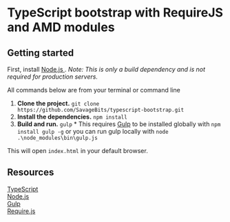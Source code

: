 # TypeScript bootstrap with RequireJS and AMD modules

## Getting started

First, install [Node.js ](https://nodejs.org/en/download/). *Note: This is only a build dependency and is not required for production servers.*

All commands below are from your terminal or command line

  1. **Clone the project.** `git clone https://github.com/SavageBits/typescript-bootstrap.git`
  1. **Install the dependencies.** `npm install`
  1. **Build and run.** `gulp` 
    * This requires [Gulp](http://gulpjs.com/) to be installed globally with `npm install gulp -g` or you can run gulp locally with `node .\node_modules\bin\gulp.js`

This will open `index.html` in your default browser.

## Resources

[TypeScript](http://www.typescriptlang.org/)  
[Node.js](https://nodejs.org/en/)  
[Gulp](http://gulpjs.com/)  
[Require.js](http://requirejs.org/)  
